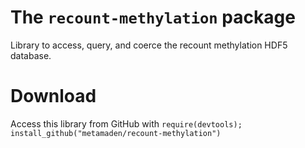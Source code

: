 # The `recount-methylation` package
Library to access, query, and coerce the recount methylation HDF5 database.

# Download

Access this library from GitHub with `require(devtools); install_github("metamaden/recount-methylation")` 
